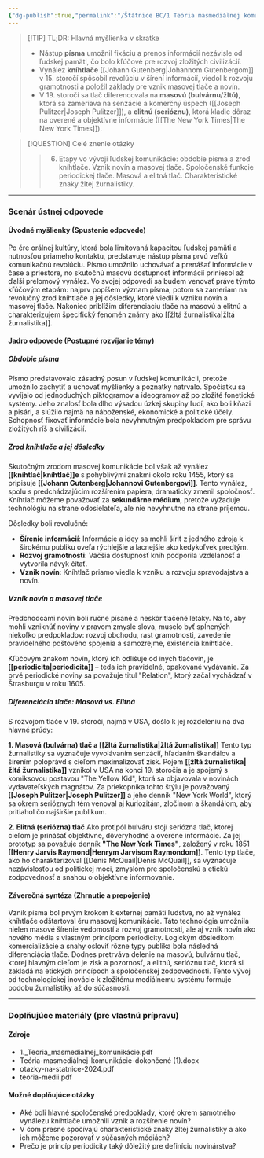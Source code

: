 ```yaml
---
{"dg-publish":true,"permalink":"/Štátnice BC/1 Teória masmediálnej komunikácie/06 Obdobie písma a kníhltlač/","tags":["štátnice"],"created":"2025-06-23T08:54:19.693+02:00","updated":"2025-06-28T19:51:12.702+02:00"}
---
```



> [!TIP] TL;DR: Hlavná myšlienka v skratke
> * Nástup **písma** umožnil fixáciu a prenos informácií nezávisle od ľudskej pamäti, čo bolo kľúčové pre rozvoj zložitých civilizácií.
> * Vynález **kníhtlače** [[Johann Gutenberg\|Johannom Gutenbergom]] v 15. storočí spôsobil revolúciu v šírení informácií, viedol k rozvoju gramotnosti a položil základy pre vznik masovej tlače a novín.
> * V 19. storočí sa tlač diferencovala na **masovú (bulvárnu/žltú)**, ktorá sa zameriava na senzácie a komerčný úspech ([[Joseph Pulitzer\|Joseph Pulitzer]]), a **elitnú (serióznu)**, ktorá kladie dôraz na overené a objektívne informácie ([[The New York Times\|The New York Times]]).

> [!QUESTION] Celé znenie otázky
> > 6. Etapy vo vývoji ľudskej komunikácie: obdobie písma a zrod kníhtlače. Vznik novín a masovej tlače. Spoločenské funkcie periodickej tlače. Masová a elitná tlač. Charakteristické znaky žltej žurnalistiky.

---
### Scenár ústnej odpovede

#### Úvodné myšlienky (Spustenie odpovede)

Po ére orálnej kultúry, ktorá bola limitovaná kapacitou ľudskej pamäti a nutnosťou priameho kontaktu, predstavuje nástup písma prvú veľkú komunikačnú revolúciu. Písmo umožnilo uchovávať a prenášať informácie v čase a priestore, no skutočnú masovú dostupnosť informácií priniesol až ďalší prelomový vynález. Vo svojej odpovedi sa budem venovať práve týmto kľúčovým etapám: najprv popíšem význam písma, potom sa zameriam na revolučný zrod kníhtlače a jej dôsledky, ktoré viedli k vzniku novín a masovej tlače. Nakoniec priblížim diferenciaciu tlače na masovú a elitnú a charakterizujem špecifický fenomén známy ako [[žltá žurnalistika\|žltá žurnalistika]].

#### Jadro odpovede (Postupné rozvíjanie témy)

##### Obdobie písma
Písmo predstavovalo zásadný posun v ľudskej komunikácii, pretože umožnilo zachytiť a uchovať myšlienky a poznatky natrvalo.  Spočiatku sa vyvíjalo od jednoduchých piktogramov a ideogramov až po zložité fonetické systémy. Jeho znalosť bola dlho výsadou úzkej skupiny ľudí, ako boli kňazi a pisári, a slúžilo najmä na náboženské, ekonomické a politické účely. Schopnosť fixovať informácie bola nevyhnutným predpokladom pre správu zložitých ríš a civilizácií.
##### Zrod kníhtlače a jej dôsledky

Skutočným zrodom masovej komunikácie bol však až vynález **[[kníhtlač\|kníhtlač]]e** s pohyblivými znakmi okolo roku 1455, ktorý sa pripisuje **[[Johann Gutenberg\|Johannovi Gutenbergovi]]**.  Tento vynález, spolu s predchádzajúcim rozšírením papiera, dramaticky zmenil spoločnosť. Kníhtlač môžeme považovať za **sekundárne médium**, pretože vyžaduje technológiu na strane odosielateľa, ale nie nevyhnutne na strane príjemcu. 

Dôsledky boli revolučné:
* **Šírenie informácií**: Informácie a idey sa mohli šíriť z jedného zdroja k širokému publiku oveľa rýchlejšie a lacnejšie ako kedykoľvek predtým. 
* **Rozvoj gramotnosti**: Väčšia dostupnosť kníh podporila vzdelanosť a vytvorila návyk čítať. 
* **Vznik novín**: Kníhtlač priamo viedla k vzniku a rozvoju spravodajstva a novín. 
##### Vznik novín a masovej tlače
Predchodcami novín boli ručne písané a neskôr tlačené letáky. Na to, aby mohli vzniknúť noviny v pravom zmysle slova, muselo byť splnených niekoľko predpokladov: rozvoj obchodu, rast gramotnosti, zavedenie pravidelného poštového spojenia a samozrejme, existencia kníhtlače. 

Kľúčovým znakom novín, ktorý ich odlišuje od iných tlačovín, je **[[periodicita\|periodicita]]** – teda ich pravidelné, opakované vydávanie. Za prvé periodické noviny sa považuje titul "Relation", ktorý začal vychádzať v Štrasburgu v roku 1605.
##### Diferenciácia tlače: Masová vs. Elitná

S rozvojom tlače v 19. storočí, najmä v USA, došlo k jej rozdeleniu na dva hlavné prúdy:

**1. Masová (bulvárna) tlač a [[žltá žurnalistika\|žltá žurnalistika]]**
Tento typ žurnalistiky sa vyznačuje vyvolávaním senzácií, hľadaním škandálov a šírením poloprávd s cieľom maximalizovať zisk. Pojem **[[žltá žurnalistika\|žltá žurnalistika]]** vznikol v USA na konci 19. storočia a je spojený s komiksovou postavou "The Yellow Kid", ktorá sa objavovala v novinách vydavateľských magnátov. Za priekopníka tohto štýlu je považovaný **[[Joseph Pulitzer\|Joseph Pulitzer]]** a jeho denník "New York World", ktorý sa okrem serióznych tém venoval aj kuriozitám, zločinom a škandálom, aby pritiahol čo najširšie publikum. 

**2. Elitná (seriózna) tlač**
Ako protipól bulváru stojí seriózna tlač, ktorej cieľom je prinášať objektívne, dôveryhodné a overené informácie. Za jej prototyp sa považuje denník **"The New York Times"**, založený v roku 1851 **[[Henry Jarvis Raymond\|Henrym Jarvisom Raymondom]]**. Tento typ tlače, ako ho charakterizoval [[Denis McQuail\|Denis McQuail]], sa vyznačuje nezávislosťou od politickej moci, zmyslom pre spoločenskú a etickú zodpovednosť a snahou o objektívne informovanie. 

#### Záverečná syntéza (Zhrnutie a prepojenie)

Vznik písma bol prvým krokom k externej pamäti ľudstva, no až vynález kníhtlače odštartoval éru masovej komunikácie. Táto technológia umožnila nielen masové šírenie vedomostí a rozvoj gramotnosti, ale aj vznik novín ako nového média s vlastným princípom periodicity. Logickým dôsledkom komercializácie a snahy osloviť rôzne typy publika bola následná diferenciácia tlače. Dodnes pretrváva delenie na masovú, bulvárnu tlač, ktorej hlavným cieľom je zisk a pozornosť, a elitnú, serióznu tlač, ktorá si zakladá na etických princípoch a spoločenskej zodpovednosti. Tento vývoj od technologickej inovácie k zložitému mediálnemu systému formuje podobu žurnalistiky až do súčasnosti.

---

### Doplňujúce materiály (pre vlastnú prípravu)

#### Zdroje
* 1._Teoria_masmedialnej_komunikácie.pdf
* Teória-masmediálnej-komunikácie-dokončené (1).docx
* otazky-na-statnice-2024.pdf
* teoria-medii.pdf

#### Možné doplňujúce otázky
* Aké boli hlavné spoločenské predpoklady, ktoré okrem samotného vynálezu kníhtlače umožnili vznik a rozšírenie novín?
* V čom presne spočívajú charakteristické znaky žltej žurnalistiky a ako ich môžeme pozorovať v súčasných médiách?
* Prečo je princíp periodicity taký dôležitý pre definíciu novinárstva?